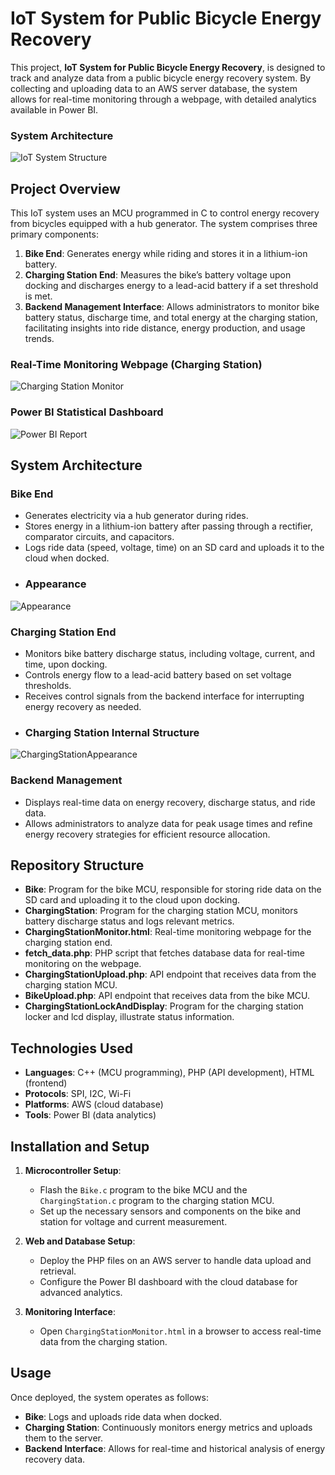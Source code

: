 # IoT System for Public Bicycle Energy Recovery

This project, **IoT System for Public Bicycle Energy Recovery**, is designed to track and analyze data from a public bicycle energy recovery system. By collecting and uploading data to an AWS server database, the system allows for real-time monitoring through a webpage, with detailed analytics available in Power BI.
### System Architecture
![IoT System Structure](images/Structure.png)

## Project Overview

This IoT system uses an MCU programmed in C to control energy recovery from bicycles equipped with a hub generator. The system comprises three primary components:

1. **Bike End**: Generates energy while riding and stores it in a lithium-ion battery.
2. **Charging Station End**: Measures the bike’s battery voltage upon docking and discharges energy to a lead-acid battery if a set threshold is met.
3. **Backend Management Interface**: Allows administrators to monitor bike battery status, discharge time, and total energy at the charging station, facilitating insights into ride distance, energy production, and usage trends.
### Real-Time Monitoring Webpage (Charging Station)
![Charging Station Monitor](images/ChargingStationMonitor.png)

### Power BI Statistical Dashboard
![Power BI Report](images/powerbi.png)


## System Architecture

### Bike End
- Generates electricity via a hub generator during rides.
- Stores energy in a lithium-ion battery after passing through a rectifier, comparator circuits, and capacitors.
- Logs ride data (speed, voltage, time) on an SD card and uploads it to the cloud when docked.
- ### Appearance
![Appearance](images/Appearance.jpg)

### Charging Station End
- Monitors bike battery discharge status, including voltage, current, and time, upon docking.
- Controls energy flow to a lead-acid battery based on set voltage thresholds.
- Receives control signals from the backend interface for interrupting energy recovery as needed.
- ### Charging Station Internal Structure
![ChargingStationAppearance](images/ChargingStationAppearance.jpg)

### Backend Management
- Displays real-time data on energy recovery, discharge status, and ride data.
- Allows administrators to analyze data for peak usage times and refine energy recovery strategies for efficient resource allocation.

## Repository Structure

- **Bike**: Program for the bike MCU, responsible for storing ride data on the SD card and uploading it to the cloud upon docking.
- **ChargingStation**: Program for the charging station MCU, monitors battery discharge status and logs relevant metrics.
- **ChargingStationMonitor.html**: Real-time monitoring webpage for the charging station end.
- **fetch_data.php**: PHP script that fetches database data for real-time monitoring on the webpage.
- **ChargingStationUpload.php**: API endpoint that receives data from the charging station MCU.
- **BikeUpload.php**: API endpoint that receives data from the bike MCU.
- **ChargingStationLockAndDisplay**: Program for the charging station locker and lcd display, illustrate status information.

## Technologies Used

- **Languages**: C++ (MCU programming), PHP (API development), HTML (frontend)
- **Protocols**: SPI, I2C, Wi-Fi
- **Platforms**: AWS (cloud database)
- **Tools**: Power BI (data analytics)

## Installation and Setup

1. **Microcontroller Setup**:
   - Flash the `Bike.c` program to the bike MCU and the `ChargingStation.c` program to the charging station MCU.
   - Set up the necessary sensors and components on the bike and station for voltage and current measurement.

2. **Web and Database Setup**:
   - Deploy the PHP files on an AWS server to handle data upload and retrieval.
   - Configure the Power BI dashboard with the cloud database for advanced analytics.

3. **Monitoring Interface**:
   - Open `ChargingStationMonitor.html` in a browser to access real-time data from the charging station.

## Usage

Once deployed, the system operates as follows:
- **Bike**: Logs and uploads ride data when docked.
- **Charging Station**: Continuously monitors energy metrics and uploads them to the server.
- **Backend Interface**: Allows for real-time and historical analysis of energy recovery data.
